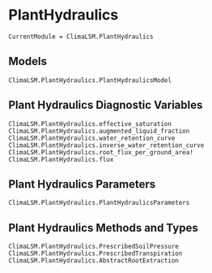 # PlantHydraulics

```@meta
CurrentModule = ClimaLSM.PlantHydraulics
```
## Models

```@docs
ClimaLSM.PlantHydraulics.PlantHydraulicsModel
```

## Plant Hydraulics Diagnostic Variables

```@docs
ClimaLSM.PlantHydraulics.effective_saturation
ClimaLSM.PlantHydraulics.augmented_liquid_fraction
ClimaLSM.PlantHydraulics.water_retention_curve
ClimaLSM.PlantHydraulics.inverse_water_retention_curve
ClimaLSM.PlantHydraulics.root_flux_per_ground_area!
ClimaLSM.PlantHydraulics.flux
```

## Plant Hydraulics Parameters

```@docs
ClimaLSM.PlantHydraulics.PlantHydraulicsParameters
```

## Plant Hydraulics Methods and Types

```@docs
ClimaLSM.PlantHydraulics.PrescribedSoilPressure
ClimaLSM.PlantHydraulics.PrescribedTranspiration
ClimaLSM.PlantHydraulics.AbstractRootExtraction
```